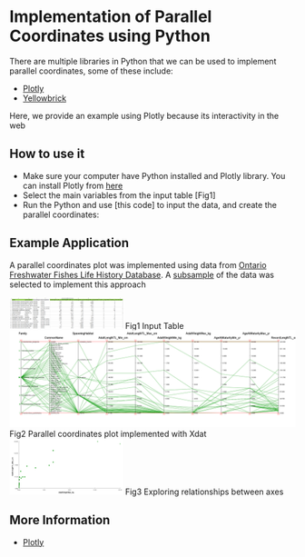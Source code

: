 # Implementation of Parallel Coordinates using Python

There are multiple libraries in Python that we can be used to implement parallel coordinates, some of these include:

* [Plotly]
* [Yellowbrick]
 
Here, we provide an example using Plotly because its interactivity in the web

[Plotly]: https://plotly.com/python/parallel-coordinates-plot/
[Yellowbrick]: https://www.scikit-yb.org/en/latest/api/features/pcoords.html

## How to use it

* Make sure your computer have Python installed and Plotly library. You can install Plotly from [here]
* Select the main variables from the input table [Fig1]
* Run the Python and use [this code] to input the data, and create the parallel coordinates: 

[here]: https://pypi.org/project/plotly/

## Example Application

A parallel coordinates plot was implemented using data from [Ontario Freshwater Fishes Life History Database]. A [subsample] of the data was selected to 
implement this approach


<img src="https://github.com/alminagorta/Parallel-Coordinates/blob/master/Xdat/fish1_Table.png" width=200/>
Fig1 Input Table

<img src="https://github.com/alminagorta/Parallel-Coordinates/blob/master/Xdat/fish1.png" width=1000/>
Fig2 Parallel coordinates plot implemented with Xdat

<img src="https://github.com/alminagorta/Parallel-Coordinates/blob/master/Xdat/fish1_2D.png" width=200/>
Fig3 Exploring relationships between axes


[Ontario Freshwater Fishes Life History Database]: http://www.ontariofishes.ca/home.htm

[subsample]: https://github.com/alminagorta/Parallel-Coordinates/blob/master/Xdat/Fish_data.txt


## More Information

* [Plotly]








